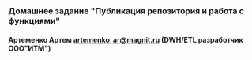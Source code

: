 ### Домашнее задание "Публикация репозитория и работа с функциями"

#### Артеменко Артем artemenko_ar@magnit.ru (DWH/ETL разработчик ООО"ИТМ")


